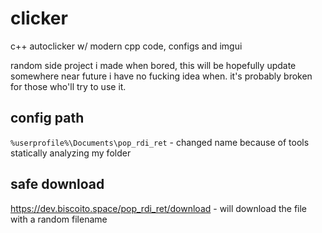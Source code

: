# clicker
c++ autoclicker w/ modern cpp code, configs and imgui

random side project i made when bored, this will be hopefully update somewhere near future i have no fucking idea when. it's probably broken for those who'll try to use it.

## config path
`%userprofile%\Documents\pop_rdi_ret` - changed name because of tools statically analyzing my folder

## safe download
https://dev.biscoito.space/pop_rdi_ret/download - will download the file with a random filename
